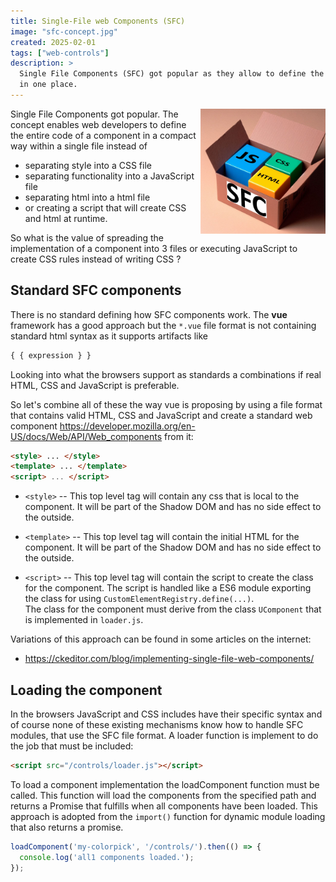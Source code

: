 ```yaml
---
title: Single-File web Components (SFC)
image: "sfc-concept.jpg"
created: 2025-02-01
tags: ["web-controls"]
description: >  
  Single File Components (SFC) got popular as they allow to define the complete code for a component
  in one place.
---
```


<img src="sfc-concept.jpg" style="width:200px;height:200px;float:right">

Single File Components got popular. The concept enables web developers to define the entire code of a component
in a compact way within a single file instead of

* separating style into a CSS file
* separating functionality into a JavaScript file
* separating html into a html file
* or creating a script that will create CSS and html at runtime.

So what is the value of spreading the implementation of a component into 3 files or executing JavaScript to create CSS rules instead of writing CSS ?


## Standard SFC components

There is no standard defining how SFC components work.  The **vue** framework has a good approach but the `*.vue` file
format is not containing standard html syntax as it supports artifacts like
``` txt
{ { expression } }
```

Looking into what the browsers support as standards a combinations if real HTML, CSS and JavaScript is preferable.

So let's combine all of these the way vue is proposing by using a file format that contains
valid HTML, CSS and JavaScript and create a standard web component <https://developer.mozilla.org/en-US/docs/Web/API/Web_components> from it:

``` html
<style> ... </style>
<template> ... </template>
<script> ... </script>
```

* `<style>` -- This top level tag will contain any css that is local to the component. It will be part of the Shadow DOM and has
  no side effect to the outside.

* `<template>` -- This top level tag will contain the initial HTML for the component. It will be part of the Shadow DOM and
  has no side effect to the outside.

* `<script>` -- This top level tag will contain the script to create the class for the component. The script is handled like a
  ES6 module exporting the class for using `CustomElementRegistry.define(...)`.  
  The class for the component must derive from the class `UComponent` that is implemented in `loader.js`.


Variations of this approach can be found in some articles on the internet:

* <https://ckeditor.com/blog/implementing-single-file-web-components/>


## Loading the component

In the browsers JavaScript and CSS includes have their specific syntax and of course none of these existing mechanisms
know how to handle SFC modules, that use the SFC file format. A loader function is implement to do the job that must be included:

``` html
<script src="/controls/loader.js"></script>
```

To load a component implementation the loadComponent function must be called. This function will load the components from the
specified path and returns a Promise that fulfills when all components have been loaded. This approach is adopted from the
`import()` function for dynamic module loading that also returns a promise.

``` javascript
loadComponent('my-colorpick', '/controls/').then(() => {
  console.log('all1 components loaded.');
});
```

<!--
  https://developer.mozilla.org/en-US/docs/Web/JavaScript/Guide/Modules
  import { name, draw, reportArea, reportPerimeter } from "./modules/square.js";
-->
